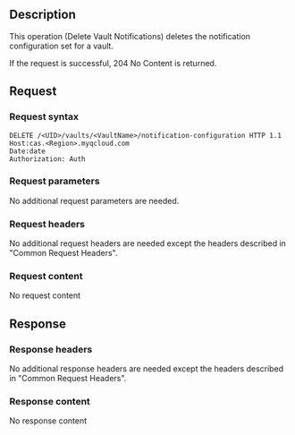 ## Description

This operation (Delete Vault Notifications) deletes the notification configuration set for a vault.

If the request is successful, 204 No Content is returned.

## Request

### Request syntax

```HTTP
DELETE /<UID>/vaults/<VaultName>/notification-configuration HTTP 1.1
Host:cas.<Region>.myqcloud.com
Date:date
Authorization: Auth
```

### Request parameters

No additional request parameters are needed.

### Request headers

No additional request headers are needed except the headers described in "Common Request Headers".

### Request content

No request content

## Response

### Response headers

No additional response headers are needed except the headers described in "Common Request Headers".

### Response content

No response content

